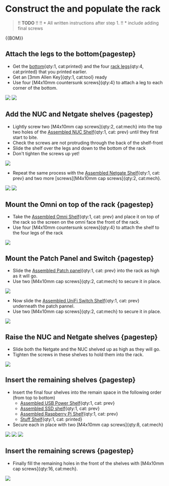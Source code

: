 # Construct the and populate the rack

>!! **TODO**
>!!
>!! * All written instructions after step 1.
>!! * include adding final screws

{{BOM}}

## Attach the legs to the bottom{pagestep}

* Get the [bottom](fromstep){qty:1, cat:printed} and the four [rack legs](fromstep){qty:4, cat:printed} that you printed earlier.
* Get an [3mm Allen Key]{qty:1, cat:tool} ready
* Use four [M4x10mm countersunk screws]{qty:4} to attach a leg to each corner of the bottom.

![](images/RackAssembly1.jpg)
![](images/RackAssembly2.jpg)

## Add the NUC and Netgate shelves {pagestep}

* Lightly screw two [M4x10mm cap screws]{qty:2, cat:mech} into the top two holes of the [Assembled NUC Shelf](fromstep){qty:1, cat: prev} until they first start to bite.
* Check the screws are not protruding through the back of the shelf-front
* Slide the shelf over the legs and down to the bottom of the rack
* Don't tighten  the screws up yet!

![](images/RackAssembly3.jpg)

* Repeat the same process with the [Assembled Netgate Shelf](fromstep){qty:1, cat: prev} and two more [screws][M4x10mm cap screws]{qty:2, cat:mech}.


![](images/RackAssembly4.jpg)
![](images/RackAssembly5.jpg)

## Mount the Omni on top of the rack {pagestep}

* Take the [Assembled Omni Shelf](fromstep){qty:1, cat: prev} and place it on top of the rack so the screen on the omni face the front of the rack.
* Use four [M4x10mm countersunk screws]{qty:4} to attach the shelf to the four legs of the rack

![](images/RackAssembly6.jpg)

## Mount the Patch Panel and Switch {pagestep}

* Slide the [Assembled Patch panel](fromstep){qty:1, cat: prev} into the rack  as high as it will go.
* Use two [M4x10mm cap screws]{qty:2, cat:mech} to secure it in place.

![](images/RackAssembly7.jpg)

* Now slide the [Assembled UniFi Switch Shelf](fromstep){qty:1, cat: prev} underneath the patch pannel.
* Use two [M4x10mm cap screws]{qty:2, cat:mech} to secure it in place.

![](images/RackAssembly8.jpg)

## Raise the NUC and Netgate shelves {pagestep}

* Slide both the Netgate and the NUC shelved up as high as they will go.
* Tighten the screws in these shelves to hold them into the rack.

![](images/RackAssembly9.jpg)

## Insert the remaining shelves {pagestep}

* Insert the final four shelves into the remain space in the following order (from top to bottom)
    * [Assembled USB Power Shelf](fromstep){qty:1, cat: prev}
    * [Assembled SSD shelf](fromstep){qty:1, cat: prev}
    * [Assembled Raspberry Pi Shelf](fromstep){qty:1, cat: prev}
    * [Stuff Shelf](fromstep){qty:1, cat: printed}
* Secure each in place with two [M4x10mm cap screws]{qty:8, cat:mech} 

![](images/RackAssembly10.jpg)
![](images/RackAssembly11.jpg)
![](images/RackAssembly12.jpg)

## Insert the remaining screws {pagestep}

* Finally fill the remaining holes in the front of the shelves with [M4x10mm cap screws]{qty:16, cat:mech}.

![](images/RackAssembly13.jpg)



